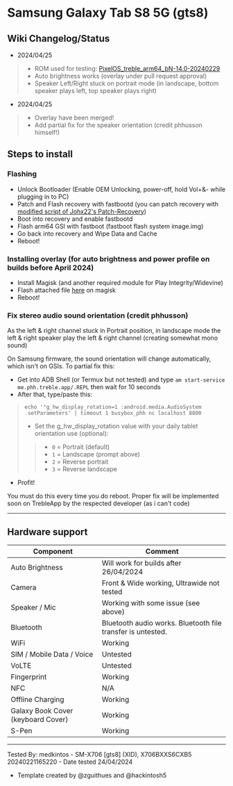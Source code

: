# Samsung Galaxy Tab S8 5G (gts8)

## Wiki Changelog/Status
* 2024/04/25
> * ROM used for testing: [PixelOS_treble_arm64_bN-14.0-20240229](https://sourceforge.net/projects/misterztr-gsi/files/PixelOS/Android%2014/PixelOS_treble_arm64_bN-14.0-20240229.img.xz/download)
> * Auto brightness works (overlay under pull request approval)
> * Speaker Left/Right stuck on portrait mode (in landscape, bottom speaker plays left, top speaker plays right)

* 2024/04/25
> * Overlay have been merged!
> * Add partial fix for the speaker orientation (credit phhusson himself!)

## Steps to install
### Flashing
* Unlock Bootloader (Enable OEM Unlocking, power-off, hold Vol+&- while plugging in to PC)
* Patch and Flash recovery with fastbootd (you can patch recovery with [modified script of Johx22's Patch-Recovery](https://xdaforums.com/t/patch-modify-stock-recovery-with-fastbootd-only-dynamic-samsung-devices-twrp-alternative.4643956/))
* Boot into recovery and enable fastbootd
* Flash arm64 GSI with fastboot (fastboot flash system image.img)
* Go back into recovery and Wipe Data and Cache
* Reboot!

### Installing overlay (for auto brightness and power profile on builds before April 2024)
* Install Magisk (and another required module for Play Integrity/Widevine)
* Flash attached file [here](https://xdaforums.com/t/installing-lineageos-gsi-on-tabs8-8-8ultra-fastbootd-edition.4660519/post-89479747) on magisk
* Reboot!

### Fix stereo audio sound orientation (credit phhusson)
As the left & right channel stuck in Portrait position, in landscape mode the left & right speaker play the left & right channel (creating somewhat mono sound)

On Samsung firmware, the sound orientation will change automatically, which isn't on GSIs. To partial fix this:
* Get into ADB Shell (or Termux but not tested) and type `am start-service me.phh.treble.app/.REPL` then wait for 10 seconds
* After that, type/paste this:

> `echo '"g_hw_display_rotation=1 :android.media.AudioSystem .setParameters' | timeout 1 busybox_phh nc localhost 8800`
> * Set the g_hw_display_rotation value with your daily tablet orientation use (optional):
>> * `0` = Portrait (default)
>> * `1` = Landscape (prompt above)
>> * `2` = Reverse portrait
>> * `3` = Reverse landscape
* Profit!

You must do this every time you do reboot. Proper fix will be implemented soon on TrebleApp by the respected developer (as i can't code)


***


## Hardware support

| Component                 |      Comment                                              |
|---------------------------|-----------------------------------------------------------|
| Auto Brightness           | Will work for builds after 26/04/2024                                                    |
| Camera                    | Front & Wide working, Ultrawide not tested                                                    |
| Speaker / Mic             | Working with some issue (see above)                                                    |
| Bluetooth                 | Bluetooth audio works. Bluetooth file transfer is untested.                                                    |
| WiFi                      | Working                                                    |
| SIM / Mobile Data / Voice          | Untested                                                    |
| VoLTE                              | Untested                                                    |
| Fingerprint                        | Working                                                    |
| NFC                                | N/A                                                    |
| Offline Charging                   | Working                                                    |
| Galaxy Book Cover (keyboard Cover) | Working                                                   |
| S-Pen             | Working                                                    |
---

Tested By: medkintos - SM-X706 [gts8] (XID), X706BXXS6CXB5 20240221165220 - Date tested 24/04/2024

- Template created by @zguithues and @hackintosh5